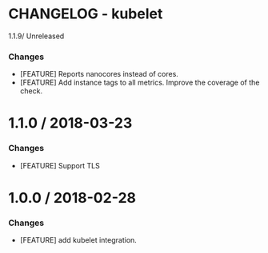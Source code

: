 # CHANGELOG - kubelet

1.1.9/ Unreleased

### Changes

* [FEATURE] Reports nanocores instead of cores.
* [FEATURE] Add instance tags to all metrics. Improve the coverage of the check.


1.1.0 / 2018-03-23
==================

### Changes

* [FEATURE] Support TLS


1.0.0 / 2018-02-28
==================


### Changes

* [FEATURE] add kubelet integration.

